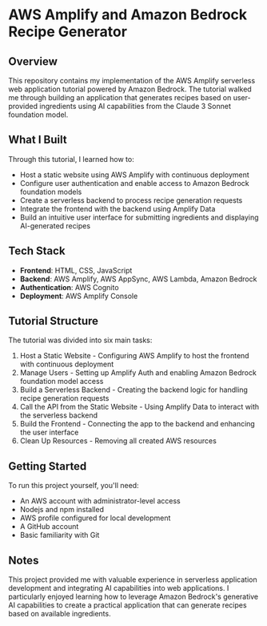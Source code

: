 # AWS Amplify and Amazon Bedrock Recipe Generator

## Overview
This repository contains my implementation of the AWS Amplify serverless web application tutorial powered by Amazon Bedrock. The tutorial walked me through building an application that generates recipes based on user-provided ingredients using AI capabilities from the Claude 3 Sonnet foundation model.

## What I Built
Through this tutorial, I learned how to:
* Host a static website using AWS Amplify with continuous deployment
* Configure user authentication and enable access to Amazon Bedrock foundation models
* Create a serverless backend to process recipe generation requests
* Integrate the frontend with the backend using Amplify Data
* Build an intuitive user interface for submitting ingredients and displaying AI-generated recipes

## Tech Stack
* **Frontend**: HTML, CSS, JavaScript
* **Backend**: AWS Amplify, AWS AppSync, AWS Lambda, Amazon Bedrock
* **Authentication**: AWS Cognito
* **Deployment**: AWS Amplify Console

## Tutorial Structure
The tutorial was divided into six main tasks:
1. Host a Static Website - Configuring AWS Amplify to host the frontend with continuous deployment
2. Manage Users - Setting up Amplify Auth and enabling Amazon Bedrock foundation model access
3. Build a Serverless Backend - Creating the backend logic for handling recipe generation requests
4. Call the API from the Static Website - Using Amplify Data to interact with the serverless backend
5. Build the Frontend - Connecting the app to the backend and enhancing the user interface
6. Clean Up Resources - Removing all created AWS resources

## Getting Started
To run this project yourself, you'll need:
* An AWS account with administrator-level access
* Nodejs and npm installed
* AWS profile configured for local development
* A GitHub account
* Basic familiarity with Git

## Notes
This project provided me with valuable experience in serverless application development and integrating AI capabilities into web applications. I particularly enjoyed learning how to leverage Amazon Bedrock's generative AI capabilities to create a practical application that can generate recipes based on available ingredients.